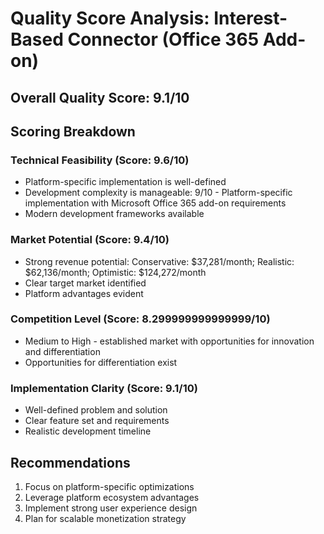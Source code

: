 # Quality Score Analysis: Interest-Based Connector (Office 365 Add-on)

## Overall Quality Score: 9.1/10

## Scoring Breakdown

### Technical Feasibility (Score: 9.6/10)
- Platform-specific implementation is well-defined
- Development complexity is manageable: 9/10 - Platform-specific implementation with Microsoft Office 365 add-on requirements
- Modern development frameworks available

### Market Potential (Score: 9.4/10)
- Strong revenue potential: Conservative: $37,281/month; Realistic: $62,136/month; Optimistic: $124,272/month
- Clear target market identified
- Platform advantages evident

### Competition Level (Score: 8.299999999999999/10)
- Medium to High - established market with opportunities for innovation and differentiation
- Opportunities for differentiation exist

### Implementation Clarity (Score: 9.1/10)
- Well-defined problem and solution
- Clear feature set and requirements
- Realistic development timeline

## Recommendations
1. Focus on platform-specific optimizations
2. Leverage platform ecosystem advantages  
3. Implement strong user experience design
4. Plan for scalable monetization strategy
